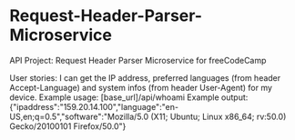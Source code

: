 # Request-Header-Parser-Microservice
API Project: Request Header Parser Microservice for freeCodeCamp

User stories:
I can get the IP address, preferred languages (from header Accept-Language) and system infos (from header User-Agent) for my device.
Example usage:
[base_url]/api/whoami
Example output:
{"ipaddress":"159.20.14.100","language":"en-US,en;q=0.5","software":"Mozilla/5.0 (X11; Ubuntu; Linux x86_64; rv:50.0) Gecko/20100101 Firefox/50.0"}
